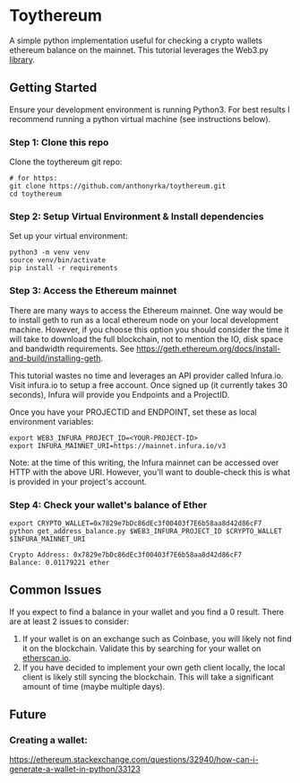 # Toythereum
A simple python implementation useful for checking a crypto wallets ethereum balance on the mainnet. This tutorial leverages the Web3.py [library](https://web3py.readthedocs.io/en/latest/quickstart.html).
## Getting Started
Ensure your development environment is running Python3. For best results I recommend running a python virtual machine (see instructions below).

### Step 1: Clone this repo
Clone the toythereum git repo:
```
# for https:
git clone https://github.com/anthonyrka/toythereum.git
cd toythereum
```
### Step 2: Setup Virtual Environment & Install dependencies
Set up your virtual environment:
```
python3 -m venv venv
source venv/bin/activate
pip install -r requirements
```
### Step 3: Access the Ethereum mainnet
There are many ways to access the Ethereum mainnet. One way would be to install geth to run as a local ethereum node on your local development machine. However, if you choose this option you should consider the time it will take to download the full blockchain, not to mention the IO, disk space and bandwidth requirements. See https://geth.ethereum.org/docs/install-and-build/installing-geth.

This tutorial wastes no time and leverages an API provider called Infura.io. Visit infura.io to setup a free account. Once signed up (it currently takes 30 seconds), Infura will provide you Endpoints and a ProjectID.

Once you have your PROJECTID and ENDPOINT, set these as local environment variables:
```
export WEB3_INFURA_PROJECT_ID=<YOUR-PROJECT-ID>
export INFURA_MAINNET_URI=https://mainnet.infura.io/v3
```
Note: at the time of this writing, the Infura mainnet can be accessed over HTTP with the above URI. However, you'll want to double-check this is what is provided in your project's account.
### Step 4: Check your wallet's balance of Ether
```
export CRYPTO_WALLET=0x7829e7bDc86dEc3f00403f7E6b58aa8d42d86cF7
python get_address_balance.py $WEB3_INFURA_PROJECT_ID $CRYPTO_WALLET $INFURA_MAINNET_URI

Crypto Address: 0x7829e7bDc86dEc3f00403f7E6b58aa8d42d86cF7
Balance: 0.01179221 ether
```

## Common Issues
If you expect to find a balance in your wallet and you find a 0 result.
There are at least 2 issues to consider:
1. If your wallet is on an exchange such as Coinbase, you will likely not find it on the blockchain. Validate this by searching for your wallet on [etherscan.io](https://etherscan.io/).
2. If you have decided to implement your own geth client locally, the local client is likely still syncing the blockchain. This will take a significant amount of time (maybe multiple days).

## Future
### Creating a wallet:
https://ethereum.stackexchange.com/questions/32940/how-can-i-generate-a-wallet-in-python/33123
